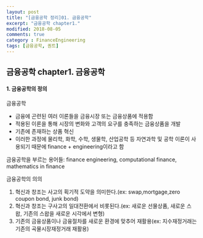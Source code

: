```yaml
---
layout: post
title: "[금융공학 정리]01. 금융공학"
excerpt: "금융공학 chapter1."
modified: 2018-08-05
comments: true
category : FinanceEngineering
tags: [금융공학, 퀀트]
---
```



금융공학 chapter1. 금융공학
--------------------------------------------------------------------------------------------

#### 1. 금융공학의 정의 
금융공학  
- 금융에 곤련된 여러 이론들을 금융시장 또는 금융상품에 적용함
- 적용된 이론을 통해 시장의 변화와 고객의 요구를 충족하는 금융상품을 개발 
- 기존에 존재하는 상품 혁신
- 이러한 과정에 물리학, 화학, 수학, 생물학, 산업공학 등 자연과학 및 공학 이론이 사용되기 때문에 finance + engineering이라고 함

금융공학을 부르는 용어들: finance engineering, computational finance, mathematics in finance


금융공학의 의의
1. 혁신과 창조는 사고의 획기적 도약을 의미한다.(ex: swap,mortgage,zero coupon bond, junk bond)
2. 혁신과 창조는 구사고의 일대전환에서 비롯된다.(ex: 새로운 선물상품, 새로운 스왑, 기존의 스왑을 새로운 시각에서 변형)
3. 기존의 금융상품이나 금융절차를 새로운 환경에 맞추어 재활용(ex: 지수재정거래는 기존의 곡물시장재정거래 재활용)
